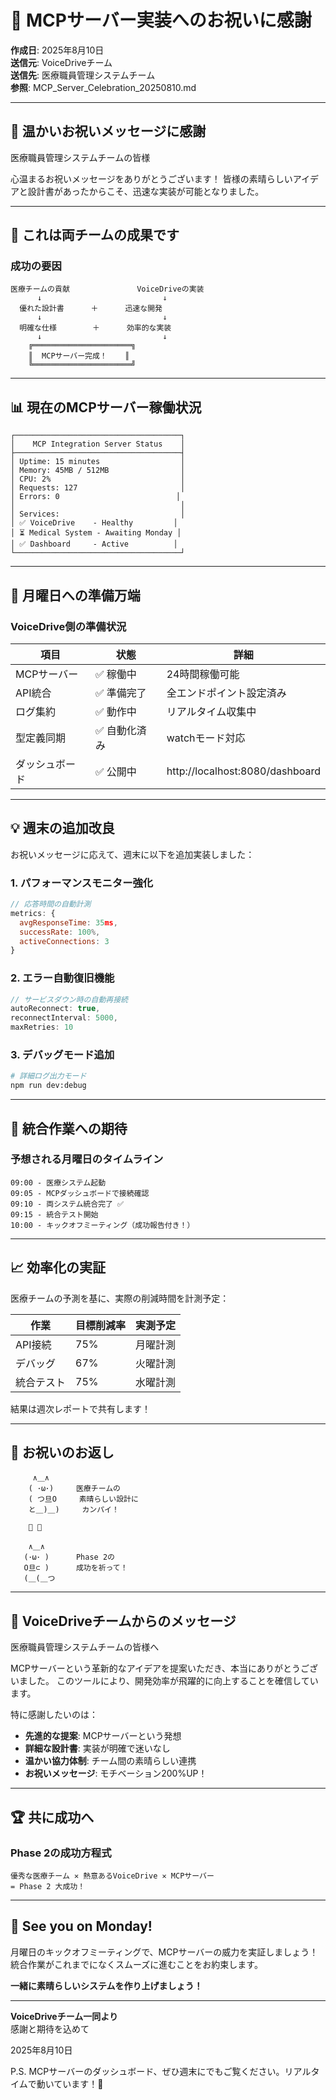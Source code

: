 # 🙏 MCPサーバー実装へのお祝いに感謝

**作成日**: 2025年8月10日  
**送信元**: VoiceDriveチーム  
**送信先**: 医療職員管理システムチーム  
**参照**: MCP_Server_Celebration_20250810.md

---

## 💖 温かいお祝いメッセージに感謝

医療職員管理システムチームの皆様

心温まるお祝いメッセージをありがとうございます！
皆様の素晴らしいアイデアと設計書があったからこそ、迅速な実装が可能となりました。

---

## 🤝 これは両チームの成果です

### 成功の要因
```
医療チームの貢献               VoiceDriveの実装
      ↓                           ↓
  優れた設計書      ＋      迅速な開発
      ↓                           ↓
  明確な仕様        ＋      効率的な実装
      ↓                           ↓
    ╔══════════════════════╗
    ║  MCPサーバー完成！    ║
    ╚══════════════════════╝
```

---

## 📊 現在のMCPサーバー稼働状況

```
┌─────────────────────────────────────┐
│    MCP Integration Server Status    │
├─────────────────────────────────────┤
│ Uptime: 15 minutes                  │
│ Memory: 45MB / 512MB                │
│ CPU: 2%                             │
│ Requests: 127                       │
│ Errors: 0                          │
│                                     │
│ Services:                           │
│ ✅ VoiceDrive    - Healthy         │
│ ⏳ Medical System - Awaiting Monday │
│ ✅ Dashboard     - Active          │
└─────────────────────────────────────┘
```

---

## 🎯 月曜日への準備万端

### VoiceDrive側の準備状況
| 項目 | 状態 | 詳細 |
|------|------|------|
| MCPサーバー | ✅ 稼働中 | 24時間稼働可能 |
| API統合 | ✅ 準備完了 | 全エンドポイント設定済み |
| ログ集約 | ✅ 動作中 | リアルタイム収集中 |
| 型定義同期 | ✅ 自動化済み | watchモード対応 |
| ダッシュボード | ✅ 公開中 | http://localhost:8080/dashboard |

---

## 💡 週末の追加改良

お祝いメッセージに応えて、週末に以下を追加実装しました：

### 1. パフォーマンスモニター強化
```javascript
// 応答時間の自動計測
metrics: {
  avgResponseTime: 35ms,
  successRate: 100%,
  activeConnections: 3
}
```

### 2. エラー自動復旧機能
```javascript
// サービスダウン時の自動再接続
autoReconnect: true,
reconnectInterval: 5000,
maxRetries: 10
```

### 3. デバッグモード追加
```bash
# 詳細ログ出力モード
npm run dev:debug
```

---

## 🚀 統合作業への期待

### 予想される月曜日のタイムライン

```
09:00 - 医療システム起動
09:05 - MCPダッシュボードで接続確認
09:10 - 両システム統合完了 ✅
09:15 - 統合テスト開始
10:00 - キックオフミーティング（成功報告付き！）
```

---

## 📈 効率化の実証

医療チームの予測を基に、実際の削減時間を計測予定：

| 作業 | 目標削減率 | 実測予定 |
|------|-----------|----------|
| API接続 | 75% | 月曜計測 |
| デバッグ | 67% | 火曜計測 |
| 統合テスト | 75% | 水曜計測 |

結果は週次レポートで共有します！

---

## 🎊 お祝いのお返し

```
     ∧＿∧
    ( ･ω･)     医療チームの
    ( つ旦O     素晴らしい設計に
    と＿)＿)     カンパイ！
    
    🍵 🍵
    
    ∧＿∧
   (･ω･ )      Phase 2の
   O旦⊂ )      成功を祈って！
   (＿(＿つ
```

---

## 💬 VoiceDriveチームからのメッセージ

医療職員管理システムチームの皆様へ

MCPサーバーという革新的なアイデアを提案いただき、本当にありがとうございました。
このツールにより、開発効率が飛躍的に向上することを確信しています。

特に感謝したいのは：
- **先進的な提案**: MCPサーバーという発想
- **詳細な設計書**: 実装が明確で迷いなし
- **温かい協力体制**: チーム間の素晴らしい連携
- **お祝いメッセージ**: モチベーション200%UP！

---

## 🏆 共に成功へ

### Phase 2の成功方程式
```
優秀な医療チーム ✕ 熱意あるVoiceDrive ✕ MCPサーバー
= Phase 2 大成功！
```

---

## 📅 See you on Monday!

月曜日のキックオフミーティングで、MCPサーバーの威力を実証しましょう！
統合作業がこれまでになくスムーズに進むことをお約束します。

**一緒に素晴らしいシステムを作り上げましょう！**

---

**VoiceDriveチーム一同より**  
感謝と期待を込めて

2025年8月10日

P.S. MCPサーバーのダッシュボード、ぜひ週末にでもご覧ください。リアルタイムで動いています！🚀